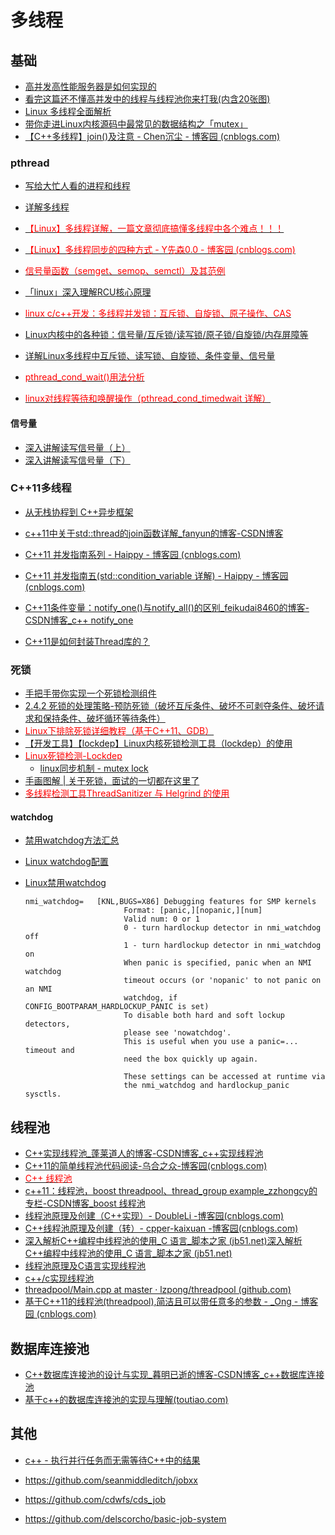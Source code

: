 # 多线程

## 基础

- [高并发高性能服务器是如何实现的](https://mp.weixin.qq.com/s/Z07Hc9SRfGz6n8XhFHGVyA)
- [看完这篇还不懂高并发中的线程与线程池你来打我(内含20张图)](https://blog.csdn.net/github_37382319/article/details/108478589)
- [Linux 多线程全面解析](https://mp.weixin.qq.com/s/2eetiUAtedavND8c-sQM5w)
- [带你走进Linux内核源码中最常见的数据结构之「mutex」](https://www.vxbus.com/post/linux/linux-kernel-source-code-data-structure-mutex.html)
- [【C++多线程】join()及注意 - Chen沉尘 - 博客园 (cnblogs.com)](https://www.cnblogs.com/chen-cs/p/13055211.html)

### pthread

- [写给大忙人看的进程和线程](https://mp.weixin.qq.com/s/CCzEFnyxXKp6a1iVSBD78w)
- [详解多线程](https://www.cnblogs.com/yjboke/p/8911220.html)
- [<font color=Red>【Linux】多线程详解，一篇文章彻底搞懂多线程中各个难点！！！</font>](https://blog.csdn.net/w903414/article/details/110005612)

- [<font color=Red>【Linux】多线程同步的四种方式 - Y先森0.0 - 博客园 (cnblogs.com)</font>](https://www.cnblogs.com/yinbiao/p/11190336.html)
- [<font color=Red>信号量函数（semget、semop、semctl）及其范例</font>](https://blog.csdn.net/guoping16/article/details/6584043)
- [「linux」深入理解RCU核心原理](https://www.toutiao.com/article/6978007709220291111)
- [<font color=Red>linux c/c++开发：多线程并发锁：互斥锁、自旋锁、原子操作、CAS</font>](https://www.toutiao.com/article/7106767459059089923)
- [Linux内核中的各种锁：信号量/互斥锁/读写锁/原子锁/自旋锁/内存屏障等](https://mp.weixin.qq.com/s/1-YpIr20KhYlpzub7JUU-A)
- [详解Linux多线程中互斥锁、读写锁、自旋锁、条件变量、信号量](https://mp.weixin.qq.com/s/QITWTjR1T9eVBwPJ6sGZBA)

- [<font color=Red>pthread_cond_wait()用法分析</font>](https://blog.csdn.net/hairetz/article/details/4535920)
- [<font color=Red>linux对线程等待和唤醒操作（pthread_cond_timedwait 详解）</font>](https://blog.csdn.net/wteruiycbqqvwt/article/details/99707580)

#### 信号量

- [深入讲解读写信号量（上）](https://www.toutiao.com/article/7159838260959740457/)
- [深入讲解读写信号量（下）](https://www.toutiao.com/article/7159867610317390372)

### C++11多线程

- [从无栈协程到 C++异步框架](https://www.toutiao.com/article/7153230059011686948/)
- [c++11中关于std::thread的join函数详解_fanyun的博客-CSDN博客](https://blog.csdn.net/fanyun_01/article/details/100178104)

- [C++11 并发指南系列 - Haippy - 博客园 (cnblogs.com)](https://www.cnblogs.com/haippy/p/3284540.html)
- [C++11 并发指南五(std::condition_variable 详解) - Haippy - 博客园 (cnblogs.com)](https://www.cnblogs.com/haippy/p/3252041.html)
- [C++11条件变量：notify_one()与notify_all()的区别_feikudai8460的博客-CSDN博客_c++ notify_one](https://blog.csdn.net/feikudai8460/article/details/109604690)
- [C++11是如何封装Thread库的？](https://mp.weixin.qq.com/s/WsYEvRays-l58KAOwwzP-w)

### 死锁

- [手把手带你实现一个死锁检测组件](https://www.toutiao.com/article/7131231200097862158)
- [2.4.2 死锁的处理策略-预防死锁（破坏互斥条件、破坏不可剥夺条件、破坏请求和保持条件、破坏循环等待条件）](https://blog.csdn.net/qq_26553393/article/details/122281044)
- [<font color=Red>Linux下排除死锁详细教程（基于C++11、GDB）</font>](https://blog.csdn.net/zsiming/article/details/126695393)
- [【开发工具】【lockdep】Linux内核死锁检测工具（lockdep）的使用](https://blog.csdn.net/Ivan804638781/article/details/100740857)
- [<font color=Red>Linux死锁检测-Lockdep</font>](https://www.cnblogs.com/arnoldlu/p/8580387.html)
  - [linux同步机制 - mutex lock](https://zhuanlan.zhihu.com/p/364130923)
- [手画图解 | 关于死锁，面试的一切都在这里了](https://mp.weixin.qq.com/s/Jjio-cNapfUMBqEOefi1og)
- [<font color=Red>多线程检测工具ThreadSanitizer 与 Helgrind 的使用</font>](https://zhuanlan.zhihu.com/p/446932523)

#### watchdog

- [禁用watchdog方法汇总](https://cloud.tencent.com/developer/article/1843976)
- [Linux watchdog配置](https://blog.csdn.net/jiexijihe945/article/details/128021600)
- [Linux禁用watchdog](https://blog.csdn.net/qq_28278079/article/details/104218588)

  ```text
  nmi_watchdog=   [KNL,BUGS=X86] Debugging features for SMP kernels
                        Format: [panic,][nopanic,][num]
                        Valid num: 0 or 1
                        0 - turn hardlockup detector in nmi_watchdog off
                        1 - turn hardlockup detector in nmi_watchdog on
                        When panic is specified, panic when an NMI watchdog
                        timeout occurs (or 'nopanic' to not panic on an NMI
                        watchdog, if CONFIG_BOOTPARAM_HARDLOCKUP_PANIC is set)
                        To disable both hard and soft lockup detectors,
                        please see 'nowatchdog'.
                        This is useful when you use a panic=... timeout and
                        need the box quickly up again.

                        These settings can be accessed at runtime via
                        the nmi_watchdog and hardlockup_panic sysctls.
  ```

## 线程池

- [C++实现线程池_蓬莱道人的博客-CSDN博客_c++实现线程池](https://blog.csdn.net/MOU_IT/article/details/88712090)
- [C++11的简单线程池代码阅读-乌合之众-博客园(cnblogs.com)](https://www.cnblogs.com/oloroso/p/5881863.html)
- [<font color=Red>C++ 线程池</font>](https://wangpengcheng.github.io/2019/05/17/cplusplus_theadpool/)
- [c++11：线程池，boost threadpool、thread_group example_zzhongcy的专栏-CSDN博客_boost 线程池](https://blog.csdn.net/zzhongcy/article/details/89453370)
- [线程池原理及创建（C++实现）- DoubleLi -博客园(cnblogs.com)](https://www.cnblogs.com/lidabo/p/3328402.html)
- [C++线程池原理及创建（转）- cpper-kaixuan -博客园(cnblogs.com)](https://www.cnblogs.com/cpper-kaixuan/articles/3640485.html)
- [深入解析C++编程中线程池的使用_C 语言_脚本之家 (jb51.net)深入解析C++编程中线程池的使用_C 语言_脚本之家 (jb51.net)](https://www.jb51.net/article/75295.htm)
- [线程池原理及C语言实现线程池](https://blog.csdn.net/qq_36359022/article/details/78796784)
- [c++/c实现线程池](https://blog.csdn.net/robothj/article/details/80172287)
- [threadpool/Main.cpp at master · lzpong/threadpool (github.com)](https://github.com/lzpong/threadpool/blob/master/Main.cpp)
- [基于C++11的线程池(threadpool),简洁且可以带任意多的参数 - _Ong - 博客园 (cnblogs.com)](https://www.cnblogs.com/lzpong/p/6397997.html)

## 数据库连接池

- [C++数据库连接池的设计与实现_暮明已逝的博客-CSDN博客_c++数据库连接池](https://blog.csdn.net/weixin_43825537/article/details/104516274)
- [基于c++的数据库连接池的实现与理解(toutiao.com)](https://www.toutiao.com/i7004734534830801420/)

## 其他

- [c++ - 执行并行任务而无需等待C++中的结果](https://www.coder.work/article/1954428)
- <https://github.com/seanmiddleditch/jobxx>

- <https://github.com/cdwfs/cds_job>

- <https://github.com/delscorcho/basic-job-system>
